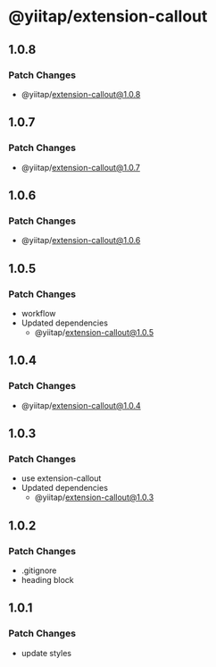 # @yiitap/extension-callout

## 1.0.8

### Patch Changes

- @yiitap/extension-callout@1.0.8

## 1.0.7

### Patch Changes

- @yiitap/extension-callout@1.0.7

## 1.0.6

### Patch Changes

- @yiitap/extension-callout@1.0.6

## 1.0.5

### Patch Changes

- workflow
- Updated dependencies
  - @yiitap/extension-callout@1.0.5

## 1.0.4

### Patch Changes

- @yiitap/extension-callout@1.0.4

## 1.0.3

### Patch Changes

- use extension-callout
- Updated dependencies
  - @yiitap/extension-callout@1.0.3

## 1.0.2

### Patch Changes

- .gitignore
- heading block

## 1.0.1

### Patch Changes

- update styles
